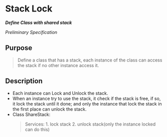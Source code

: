 
# Stack Lock

***Define Class with shared stack***

*Preliminary Specification*

## Purpose 
> Define a class that has a stack, each instance of the class can access the stack if no other instance access it. 

## Description
- Each instance can Lock and Unlock the stack.
- When an instance try to use the stack, it check if the stack is free, if so, it lock the stack until it done; and only the instance that lock the stack in the first place can unlock the stack.
- Class ShareStack:
	> Services:
		1. lock stack
		2. unlock stack(only the instance locked can do this)
		